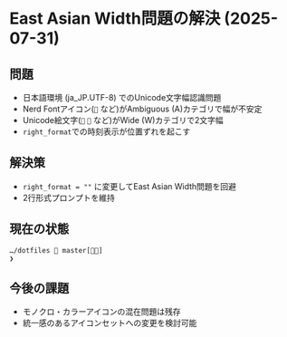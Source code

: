 # East Asian Width問題の解決 (2025-07-31)

## 問題
- 日本語環境 (ja_JP.UTF-8) でのUnicode文字幅認識問題
- Nerd Fontアイコン(`󰊢` など)がAmbiguous (A)カテゴリで幅が不安定
- Unicode絵文字(`🤷` `📝` など)がWide (W)カテゴリで2文字幅
- `right_format`での時刻表示が位置ずれを起こす

## 解決策
- `right_format = ""` に変更してEast Asian Width問題を回避
- 2行形式プロンプトを維持

## 現在の状態
```
…/dotfiles 󰊢 master[📝🤷]
❯
```

## 今後の課題
- モノクロ・カラーアイコンの混在問題は残存
- 統一感のあるアイコンセットへの変更を検討可能